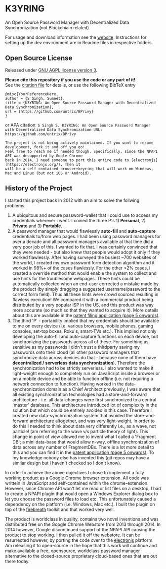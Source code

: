 # K3YRING
An Open Source Password Manager with Decentralized Data Synchronization (not Blockchiain related).

For usage and download information see the [website](http://www.untrix.com/w3/html/web.html). Instructions for setting up the dev environment are in Readme files in respective folders.

## Open Source License
Released under [GNU AGPL license version 3](http://www.gnu.org/licenses/agpl.txt).

**Please cite this repository if you use the code or any part of it!</b><br/>**
See the [citation file](CITATION.cff) for details, or use the following BibTeX entry

```
@misc{YourReferenceHere,
author = {S Singh, Sumeet},
title = {K3YRING: An Open Source Password Manager with Decentralized Data Synchronization},
url = {https://github.com/untrix/BPrivy}
}
```
or APA citation:
`S Singh S. K3YRING: An Open Source Password Manager with Decentralized Data Synchronization URL: https://github.com/untrix/BPrivy`

```
The project is not being actively maintained. If you want to resume development, fork it and off you go!
Feel free to reach me if needed though. Specifically, since the NPAPI API was desupported by Goole Chrome
back in 2014, I need someone to port this entire code to [electronjs](https://electronjs.org/). Then it
will be a self contained browser+keyring that will work on Windows, Mac and Linux (but not iOS or Android).
```

## History of the Project
I started this project back in 2012 with an aim to solve the follwing problems:
1. A ubiquitous and secure password-wallet that I could use to access my credentials wherever I went. I coined the three P's 1) **Personal**, 2) **Private** and 3) **Portable**.
1. A password manager that would flawlessly **auto-fill** and **auto-capture** credentials to/from web pages. I had been using password managers for over a decade and all password managers available at that time did a very poor job of this. I wanted to fix that. I was certainly convinced that they were needed - but also knew that people would adopt it only if they worked flawlessly. After having surveyed the busiest ~700 websites of the world, I created my own password form detection algorithm and it worked in 98%+ of the cases flawlessly. For the other <2% cases, I created a override method that would enable the system to collect and use hints for the troublesome webpages. These hints could be automatically collected when an end-user corrected a mistake made by the product (by simply dragging a suggested username/password to the correct form field). Thus all these hints were crowd sourced resulting in flawless execution! We compared it with a commercial product being distributed by a very popular ISP in the US, and this product was way more accurate (so much so that they wanted to acquire it). More details about this are available in the [patent filing application (page 5 onwards)](docs/DND_patent.pdf).
1. The third 'P' - portability implied that my credentials should be available to me on every device (i.e. various browsers, mobile phones, gaming consoles, set-top boxes, Roku's, smart-TVs etc.). This implied not only developing the auto-fill and auto-capture functions on each device, but synchronizing the passwords across all of these. For something as sensitive as my passwords I didn't trust a thirdparty saving my passwords onto their cloud (all other password managers that synchronize data across devices do that - because none of them have **decentralized / serverless data synchronization**). Therefore the synchronization had to be strictly serverless. I also wanted to make it light-weight enough to completely run on JavaScript inside a browser or on a mobile device and be able to function offline (i.e. not requiring a network connection to function). Having worked in the data-synchronization domain as a Chief Architect previously, I was aware that all existing synchronization technologies had a store-and-forward architecture - i.e. all data-changes were first synchronized to a central 'master' database. This architecture introduced lot of complexity in the solution but which could be entirely avoided in this case. Therefore I created new data-synchronization system that avoided the store-and-forward architecture altogether, and was very light-weight. In order to do this I needed to think about data very differently i.e., as a wave, not particle! (am referring to the wave v/s particle theory of light). This change in point of view allowed me to invent what I called a 'Fragment DB'; a mini data-base that would allow n-way, offline synchronization of data across any number of FragmentDBs. There is a lot more detail to this and you can find it in the [patent application (page 5 onwards)](docs/FDB_patent.pdf). To my knowledge nobody else has invented this (git repos may have a similar design but I haven't checked so I don't know).

In order to achieve the above objectives I chose to implement a fully working product as a Google Chrome browser extension. All code was writtein in JavaScript and self-contained within the chrome-extension. However, since Chrome API won't let me read or list files on a desktop, I had to create a NPAPI plugin that would open a Windows Explorer dialog box to let you choose the password files to load etc. This unfortunately caused a dependency on the platform (i.e. Windows, Mac etc.). I built the plugin on top of the [firebreath](http://www.firebreath.org/) toolkit and that worked very well. 

The product is worldclass in quality, contains two novel inventions and was distributed free on the Google Chrome Webstore from 2013 through 2014. In 2014 however, Google discontinued support of the NPAPI API causing the product to stop working. I then pulled it off the webstore. It can be resurrected however, by porting the code over to the [electronjs](https://electronjs.org/) platform. Am releasing it to open-source in the hope that this work will continue and make available a free, opensource, worldclass password manager alternative to the closed-source proprietary cloud-based ones that are out there today.
